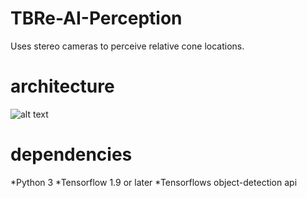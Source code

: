 # TBRe-AI-Perception
Uses stereo cameras to perceive relative cone locations.

# architecture
![alt text](TBRe-AI-Perception/architecture.PNG)

# dependencies
*Python 3
*Tensorflow 1.9 or later
*Tensorflows object-detection api
